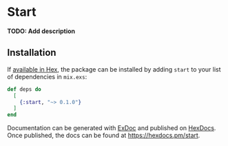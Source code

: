 # Start

**TODO: Add description**

## Installation

If [available in Hex](https://hex.pm/docs/publish), the package can be installed
by adding `start` to your list of dependencies in `mix.exs`:

```elixir
def deps do
  [
    {:start, "~> 0.1.0"}
  ]
end
```

Documentation can be generated with [ExDoc](https://github.com/elixir-lang/ex_doc)
and published on [HexDocs](https://hexdocs.pm). Once published, the docs can
be found at <https://hexdocs.pm/start>.

